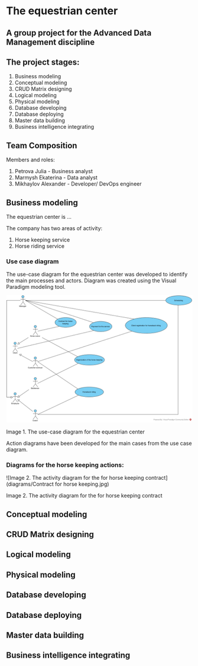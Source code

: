 # The equestrian center
## A group project for the Advanced Data Management discipline
## The project stages:
1. Business modeling
2. Conceptual modeling
3. CRUD Matrix designing
4. Logical modeling
5. Physical modeling
6. Database developing
7. Database deploying
8. Master data building
9. Business intelligence integrating

## Team Composition
Members and roles:
1. Petrova Julia - Business analyst
2. Marmysh Ekaterina - Data analyst
3. Mikhaylov Alexander - Developer/ DevOps engineer
## Business modeling
The equestrian center is ...

The company has two areas of activity:
1. Horse keeping service
2. Horse riding service
### Use case diagram
The use-case diagram for the equestrian center was developed to identify the main processes and actors. Diagram was created using the Visual Paradigm modeling tool.

![Image 1. The use-case diagram for the equestrian center](diagrams/use_case_diagram.jpg)

Image 1. The use-case diagram for the equestrian center

Action diagrams have been developed for the main cases from the use case diagram.

### Diagrams for the horse keeping actions:

![Image 2. The activity diagram for the for horse keeping contract](diagrams/Contract for horse keeping.jpg)

Image 2. The activity diagram for the for horse keeping contract

## Conceptual modeling
## CRUD Matrix designing
## Logical modeling
## Physical modeling
## Database developing
## Database deploying
## Master data building
## Business intelligence integrating